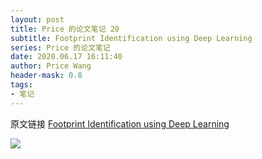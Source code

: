 ```yaml
---
layout: post
title: Price 的论文笔记 20
subtitle: Footprint Identification using Deep Learning
series: Price 的论文笔记
date: 2020.06.17 16:11:40
author: Price Wang
header-mask: 0.8
tags:
- 笔记
---
```


原文链接 [Footprint Identification using Deep Learning](https://ieeexplore.ieee.org/document/8609926)

<img class="post_img" src="{{ site.baseurl }}/img/post/{{ page.series }}/{{ page.title }}.png">
